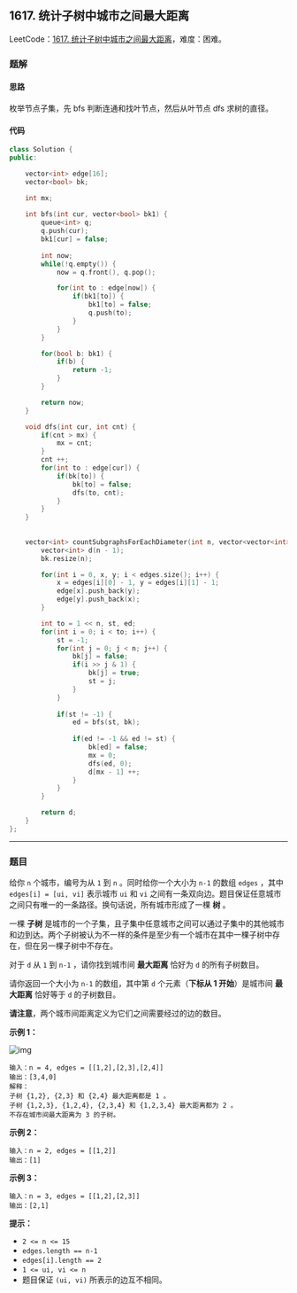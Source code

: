 ## 1617. 统计子树中城市之间最大距离

LeetCode：[1617. 统计子树中城市之间最大距离](https://leetcode.cn/problems/count-subtrees-with-max-distance-between-cities/)，难度：困难。

### 题解

#### 思路

枚举节点子集，先 bfs 判断连通和找叶节点，然后从叶节点 dfs 求树的直径。

#### 代码

```c++
class Solution {
public:

    vector<int> edge[16];
    vector<bool> bk;

    int mx;
    
    int bfs(int cur, vector<bool> bk1) {
        queue<int> q;
        q.push(cur);
        bk1[cur] = false;
        
        int now;
        while(!q.empty()) {
            now = q.front(), q.pop();

            for(int to : edge[now]) {
                if(bk1[to]) {
                    bk1[to] = false;
                    q.push(to);
                }
            }
        }

        for(bool b: bk1) {
            if(b) {
                return -1;
            }
        }

        return now;
    }

    void dfs(int cur, int cnt) {
        if(cnt > mx) {
            mx = cnt;
        }
        cnt ++;
        for(int to : edge[cur]) {
            if(bk[to]) {
                bk[to] = false;
                dfs(to, cnt);
            }
        }
    }
    
    
    vector<int> countSubgraphsForEachDiameter(int n, vector<vector<int>>& edges) {
        vector<int> d(n - 1);
        bk.resize(n);

        for(int i = 0, x, y; i < edges.size(); i++) {
            x = edges[i][0] - 1, y = edges[i][1] - 1;
            edge[x].push_back(y);
            edge[y].push_back(x);
        }

        int to = 1 << n, st, ed;
        for(int i = 0; i < to; i++) {
            st = -1;
            for(int j = 0; j < n; j++) {
                bk[j] = false;
                if(i >> j & 1) {
                    bk[j] = true;
                    st = j;
                }
            }
            
            if(st != -1) {
                ed = bfs(st, bk);
                
                if(ed != -1 && ed != st) {
                    bk[ed] = false;
                    mx = 0;
                    dfs(ed, 0);
                    d[mx - 1] ++;
                }
            }
        }

        return d;
    }
};
```



---



### 题目

给你 `n` 个城市，编号为从 `1` 到 `n` 。同时给你一个大小为 `n-1` 的数组 `edges` ，其中 `edges[i] = [ui, vi]` 表示城市 `ui` 和 `vi` 之间有一条双向边。题目保证任意城市之间只有唯一的一条路径。换句话说，所有城市形成了一棵 **树** 。

一棵 **子树** 是城市的一个子集，且子集中任意城市之间可以通过子集中的其他城市和边到达。两个子树被认为不一样的条件是至少有一个城市在其中一棵子树中存在，但在另一棵子树中不存在。

对于 `d` 从 `1` 到 `n-1` ，请你找到城市间 **最大距离** 恰好为 `d` 的所有子树数目。

请你返回一个大小为 `n-1` 的数组，其中第 `d` 个元素（**下标从 1 开始**）是城市间 **最大距离** 恰好等于 `d` 的子树数目。

**请注意**，两个城市间距离定义为它们之间需要经过的边的数目。

 

**示例 1：**

![img](https://gitee.com/xwl66/leetcode/raw/master/image/1617-p1.png)

```
输入：n = 4, edges = [[1,2],[2,3],[2,4]]
输出：[3,4,0]
解释：
子树 {1,2}, {2,3} 和 {2,4} 最大距离都是 1 。
子树 {1,2,3}, {1,2,4}, {2,3,4} 和 {1,2,3,4} 最大距离都为 2 。
不存在城市间最大距离为 3 的子树。
```

**示例 2：**

```
输入：n = 2, edges = [[1,2]]
输出：[1]
```

**示例 3：**

```
输入：n = 3, edges = [[1,2],[2,3]]
输出：[2,1]
```

 

**提示：**

- `2 <= n <= 15`
- `edges.length == n-1`
- `edges[i].length == 2`
- `1 <= ui, vi <= n`
- 题目保证 `(ui, vi)` 所表示的边互不相同。


